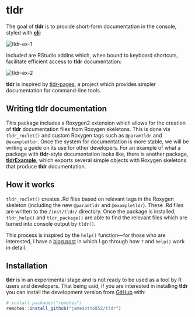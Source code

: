 
<!-- README.md is generated from README.Rmd. Please edit that file -->

# tldr

<!-- badges: start -->
<!-- badges: end -->

The goal of **tldr** is to provide short-form documentation in the
console, styled with
<a href = "https://github.com/r-lib/cli">**cli**</a>:

![tldr-ex-1](man/README-gifs/tldr-tldr.gif)

Included are RStudio addins which, when bound to keyboard shortcuts,
facilitate efficient access to **tldr** documentation:

![tldr-ex-2](man/README-gifs/tldrExample-divide.gif)

**tldr** is inspired by <a href="https://tldr.sh/">tldr-pages</a>, a
project which provides simpler documentation for command-line tools.

## Writing **tldr** documentation

This package includes a Roxygen2 extension which allows for the creation
of **tldr** documentation files from Roxygen skeletons. This is done via
`tldr_roclet()` and custom Roxygen tags such as `@paramtldr` and
`@exampletldr`. Once the system for documentation is more stable, we
will be writing a guide on its use for other developers. For an example
of what a package with **tldr**-style documentation looks like, there is
another package,
<a href="https://Github.com/jamesotto852/tldrExample">**tldrExample**</a>,
which exports several simple objects with Roxygen skeletons that produce
**tldr** documentation.

## How it works

`tldr_roclet()` creates .Rd files based on relevant tags in the Roxygen
skeleton (including the new `@paramtldr` and `@exampletldr`). These .Rd
files are written to the `/inst/tldr/` directory. Once the package is
installed, `tldr_help()` and `tldr_package()` are able to find the
relevant files which are turned into console output by `tldr()`.

This process is inspired by the `help()` function—for those who are
interested, I have a
<a href="https://jamesotto852.github.io/Understanding-base-documentation-functions">blog
post</a> in which I go through how `?` and `help()` work in detail.

## Installation

**tldr** is in an experimental stage and is not ready to be used as a
tool by R users and developers. That being said, if you are interested
in installing **tldr** you can install the development version from
[GitHub](https://github.com/) with:

``` r
# install.packages("remotes")
remotes::install_github("jamesotto852/tldr")
```
